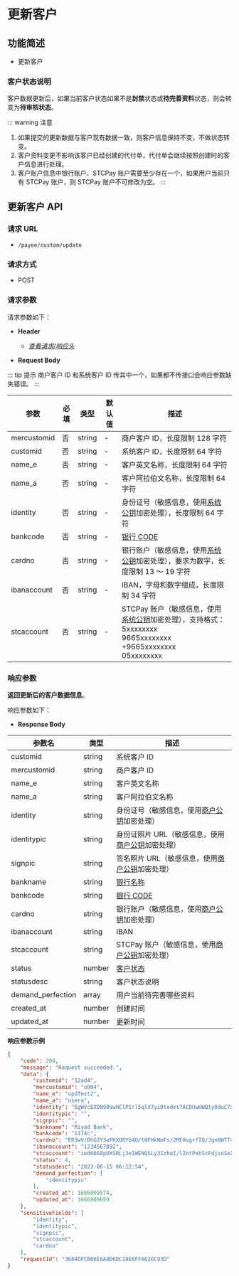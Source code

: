 # 更新客户

## 功能简述

- 更新客户

### 客户状态说明

客户数据更新后，如果当前客户状态如果不是**封禁**状态或**待完善资料**状态，则会转变为**待审核状态**。

::: warning 注意
1. 如果提交的更新数据与客户现有数据一致，则客户信息保持不变，不做状态转变。
2. 客户资料变更不影响该客户已经创建的代付单，代付单会继续按照创建时的客户信息进行处理。
3. 客户账户信息中银行账户、STCPay 账户需要至少存在一个，如果用户当前只有 STCPay 账户，则 STCPay 账户不可修改为空。
:::

## 更新客户 API

### 请求 URL

- `/payee/custom/update`

### 请求方式

- POST

### 请求参数

请求参数如下：

- **Header**

  - [_查看请求/响应头_](/zh/payoutApi/apiRule/header)

- **Request Body**

::: tip 提示
商户客户 ID 和系统客户 ID 传其中一个，如果都不传接口会响应参数缺失错误。
:::

| **参数**    | **必填** | **类型** | **默认值** | **描述**                                                                                                                                                                      |
| ----------- | -------- | -------- | ---------- | ----------------------------------------------------------------------------------------------------------------------------------------------------------------------------- |
| mercustomid | 否       | string   | -          | 商户客户 ID，长度限制 128 字符                                                                                                                                                |
| customid    | 否       | string   | -          | 系统客户 ID，长度限制 64 字符                                                                                                                                                 |
| name_e      | 否       | string   | -          | 客户英文名称，长度限制 64 字符                                                                                                                                                |
| name_a      | 否       | string   | -          | 客户阿拉伯文名称，长度限制 64 字符                                                                                                                                            |
| identity    | 否       | string   | -          | 身份证号（敏感信息，使用[系统公钥](/zh/payoutApi/apiRule/certificateKey#系统公钥)加密处理），长度限制 64 字符                                                                 |
| bankcode    | 否       | string   | -          | [银行 CODE](/zh/payoutApi/banks/bankList)                                                                                                                                     |
| cardno      | 否       | string   | -          | 银行账户（敏感信息，使用[系统公钥](/zh/payoutApi/apiRule/certificateKey#系统公钥)加密处理），要求为数字，长度限制 13 ～ 19 字符                                               |
| ibanaccount | 否       | string   | -          | IBAN，字母和数字组成，长度限制 34 字符                                                                                                                                        |
| stcaccount  | 否       | string   | -          | STCPay 账户（敏感信息，使用[系统公钥](/zh/payoutApi/apiRule/certificateKey#系统公钥)加密处理），支持格式：<br> 5xxxxxxxx <br> 9665xxxxxxxx <br> +9665xxxxxxxx <br> 05xxxxxxxx |

### 响应参数

**返回更新后的客户数据信息**。

响应参数如下：

- **Response Body**

| **参数名**        | **类型** | **描述**                                                                                             |
| ----------------- | -------- | ---------------------------------------------------------------------------------------------------- |
| customid          | string   | 系统客户 ID                                                                                          |
| mercustomid       | string   | 商户客户 ID                                                                                          |
| name_e            | string   | 客户英文名称                                                                                         |
| name_a            | string   | 客户阿拉伯文名称                                                                                     |
| identity          | string   | 身份证号（敏感信息，使用[商户公钥](/zh/payoutApi/apiRule/certificateKey#商户公-私钥)加密处理）       |
| identitypic       | string   | 身份证照片 URL（敏感信息，使用[商户公钥](/zh/payoutApi/apiRule/certificateKey#商户公-私钥)加密处理） |
| signpic           | string   | 签名照片 URL（敏感信息，使用[商户公钥](/zh/payoutApi/apiRule/certificateKey#商户公-私钥)加密处理）   |
| bankname          | string   | [银行名称](/zh/payoutApi/banks/bankList)                                                             |
| bankcode          | string   | [银行 CODE](/zh/payoutApi/banks/bankList)                                                            |
| cardno            | string   | 银行账户（敏感信息，使用[商户公钥](/zh/payoutApi/apiRule/certificateKey#商户公-私钥)加密处理）       |
| ibanaccount       | string   | IBAN                                                                                                 |
| stcaccount        | string   | STCPay 账户（敏感信息，使用[商户公钥](/zh/payoutApi/apiRule/certificateKey#商户公-私钥)加密处理）    |
| status            | number   | [客户状态](/zh/payoutApi/appendix/customStatus)                                                      |
| statusdesc        | string   | 客户状态说明                                                                                         |
| demand_perfection | array    | 用户当前待完善哪些资料                                                                               |
| created_at        | number   | 创建时间                                                                                             |
| updated_at        | number   | 更新时间                                                                                             |

**响应参数示例**

```json
{
    "code": 200,
    "message": "Request succeeded.",
    "data": {
        "customid": "12ad4",
        "mercustomid": "u004",
        "name_e": "updTest2",
        "name_a": "usera",
        "identity": "EgWVcEXDN90VwHClP1rl5qlX7yiDtedet7ACDUwHWBty0doC7xUV5eSYizInT0PNdAlcOg6JNVTujxKDgIv3bKvCaePHDmoD2pSZBed7WhrwTlwSdBM2FAPrf/PVAX74DiHyz1KZk7w81Xk4HP7VtMatAZX2ZVAjwbxo5Oj76xkCkm2N8RSoCX0tTXdsNP3zAb0ORZw2aucZUg4PLDKkvnsEI5SyPuhdhntN24/4nR5SmDoYwMyZ3Zlz4zArTL4M3NengD12C5Ewz4jcmwoAx/GmQsssjY6oDbgCeG1CsJlLgG9T4avL/TcA7d5vgAA9yU38WFJBCR8/kFUU3za5yg==",
        "identitypic": "",
        "signpic": "",
        "bankname": "Riyad Bank",
        "bankcode": "1174c",
        "cardno": "ER3wV/DhGZY3aFKXO0Yb4O/t0FHkNmFs/2ME0vg+fIQ/JgnNWTTdBwE3pL5FktKP31MhpRQP+ioH/oUcxHR/JNC1IjNEU/leRlSput+SafK9paKFAA8dVgunRbWQb7TsRWh4wVBujtnkfkOwDBhkhRaALWvBRau3i4WU7ZlTy3hpxX41lAPpi07Y8XkatVU1B3q51wFFu1mGD3L3UZI0jD6SceQD+HIH8cUutpt7JFSVS1rABgi3Hkh2yplfj1d7i61GNoSzr1SHyjIC5HydSZSVeEB1JXly+W04ccIeWENVDba2Sk4YYVPKmgell7a4NQhsMZr0+QL4ZG196/U1gg==",
        "ibanaccount": "1234567892",
        "stcaccount": "ied6668pUXSRLj3eIWENQSLy3IzheI/lZntPehScFdjsnSeXJtiHVROuT3+e+rAXKFclxCyuD2+n44IHLh/pjgHZEr4Vr9T2qZR1HRnj3uvESaT/yPbRLx1hynUknd2YnGfsM01ZUfUztlmhSArAQ48SPB7py4aIMZin8kOi4ak/z1bY0Yqh1iVK+9Qa07CFfBY80vBgqg0gu4ysil4HLsuC0XahYMNdqAJqY8EJ3bbssae+B52I6QjQ5a+5xll8O5JczIBsJJimGh34OZ1/t7Wtd1WyRRKeXcdIfSccOBaWtdH1cSLDj1xqLg0T7HU/whyZRVOB1fxedd/ceg3quA==",
        "status": 4,
        "statusdesc": "2023-06-15 06:12:54",
        "demand_perfection": [
            "identitypic"
        ],
        "created_at": 1686809574,
        "updated_at": 1686809659
    },
    "sensitiveFields": [
        "identity",
        "identitypic",
        "signpic",
        "stcaccount",
        "cardno"
    ],
    "requestId": "3684DFCB66E8A8D6DC18E6FF8626C93D"
}
```
